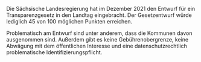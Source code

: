 Die Sächsische Landesregierung hat im Dezember 2021 den Entwurf für ein Transparenzgesetz in den Landtag eingebracht. Der Gesetzentwurf würde lediglich 45 von 100 möglichen Punkten erreichen. 

Problematisch am Entwurf sind unter anderem, dass die Kommunen davon ausgenommen sind. Außerdem gibt es keine Gebührenobergrenze, keine Abwägung mit dem öffentlichen Interesse und eine datenschutzrechtlich problematische Identifizierungspflicht.
